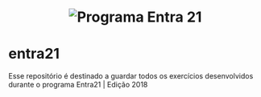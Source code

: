 <h1 align="center">
  <img src="https://blusoft.org.br/wp-content/uploads/2019/12/Entra21-3-300x283.png" alt="Programa Entra 21">
</h1>

# entra21
Esse repositório é destinado a guardar todos os exercícios desenvolvidos durante o programa Entra21 | Edição 2018
